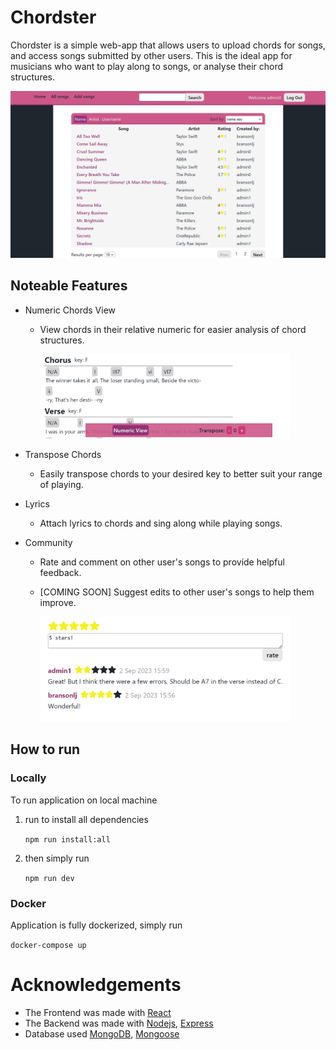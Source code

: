 # Chordster

Chordster is a simple web-app that allows users to upload chords for songs, and access songs submitted by other users. This is the ideal app for musicians who want to play along to songs, or analyse their chord structures.

<p align="center">
    <img src="docs/images/SongListView.png" width="600" />
</p>

## Noteable Features

* Numeric Chords View
    * View chords in their relative numeric for easier analysis of chord structures.

        <img src="docs/images/NumericView.png" width="400" />

* Transpose Chords
    * Easily transpose chords to your desired key to better suit your range of playing.

* Lyrics
    * Attach lyrics to chords and sing along while playing songs.

* Community
    * Rate and comment on other user's songs to provide helpful feedback.
    * [COMING SOON] Suggest edits to other user's songs to help them improve.

        <img src="docs/images/Ratings.png" width="400" />

## How to run

### Locally

To run application on local machine

1. run to install all dependencies 

    ```npm run install:all```

2. then simply run 

    ```npm run dev```

### Docker

Application is fully dockerized, simply run 

```docker-compose up``` 

# Acknowledgements

* The Frontend was made with [React](https://react.dev/)
* The Backend was made with [Nodejs](https://nodejs.org/en), [Express](https://expressjs.com/)
* Database used [MongoDB](www.mongodb.com), [Mongoose](https://mongoosejs.com/)